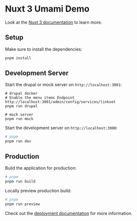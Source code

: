 # Nuxt 3 Umami Demo

Look at the [Nuxt 3 documentation](https://nuxt.com/docs/getting-started/introduction) to learn more.

## Setup

Make sure to install the dependencies:

```bash
pnpm install
```

## Development Server

Start the drupal or mock server on `http://localhost:3001`:

```
# drupal docker
# Enable the menu items Endpoint http://localhost:3001/admin/config/services/linkset
pnpm run drupal

# mock server
pnpm run mock
```

Start the development server on `http://localhost:3000`:

```bash
# pnpm
pnpm run dev
```

## Production

Build the application for production:

```bash
# pnpm
pnpm run build
```

Locally preview production build:

```bash
# pnpm
pnpm run preview
```

Check out the [deployment documentation](https://nuxt.com/docs/getting-started/deployment) for more information.
